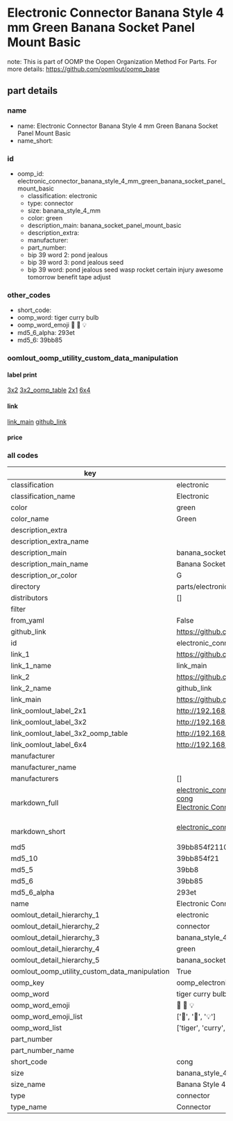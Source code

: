 # Electronic Connector Banana Style 4 mm Green Banana Socket Panel Mount Basic  

note: This is part of OOMP the Oopen Organization Method For Parts. For more details: https://github.com/oomlout/oomp_base

##  part details





### name
* name: Electronic Connector Banana Style 4 mm Green Banana Socket Panel Mount Basic
* name_short: 
### id
* oomp_id: electronic_connector_banana_style_4_mm_green_banana_socket_panel_mount_basic
  * classification: electronic
  * type: connector
  * size: banana_style_4_mm
  * color: green
  * description_main: banana_socket_panel_mount_basic
  * description_extra: 
  * manufacturer: 
  * part_number: 
  * bip 39 word 2: pond jealous
  * bip 39 word 3: pond jealous seed
  * bip 39 word: pond jealous seed wasp rocket certain injury awesome tomorrow benefit tape adjust

### other_codes
* short_code: 
* oomp_word: tiger curry bulb
* oomp_word_emoji :tiger: :curry: :bulb:
* md5_6_alpha: 293et
* md5_6: 39bb85






### oomlout_oomp_utility_custom_data_manipulation
#### label print
[3x2](http://192.168.1.245:1112/?label=oomp%20293et)
[3x2_oomp_table](http://192.168.1.107:1112/?label=oomp%20293et)
[2x1](http://192.168.1.242:1112/?label=oomp%20293et)
[6x4](http://192.168.1.55:1112/?label=oomp%20293et)    

#### link

[link_main](https://github.com/oomlout/oomlout_oomp_current_version_messy/tree/main/parts/electronic_connector_banana_style_4_mm_green_banana_socket_panel_mount_basic) [github_link](https://github.com/oomlout/oomlout_oomp_part_src/tree/main/parts/electronic_connector_banana_style_4_mm_green_banana_socket_panel_mount_basic)                             

#### price







### all codes 
| key | value |  
| --- | --- |  
| classification | electronic |  
| classification_name | Electronic |  
| color | green |  
| color_name | Green |  
| description_extra |  |  
| description_extra_name |  |  
| description_main | banana_socket_panel_mount_basic |  
| description_main_name | Banana Socket Panel Mount Basic |  
| description_or_color | G  |  
| directory | parts/electronic_connector_banana_style_4_mm_green_banana_socket_panel_mount_basic |  
| distributors | [] |  
| filter |  |  
| from_yaml | False |  
| github_link | https://github.com/oomlout/oomlout_oomp_part_src/tree/main/parts/electronic_connector_banana_style_4_mm_green_banana_socket_panel_mount_basic |  
| id | electronic_connector_banana_style_4_mm_green_banana_socket_panel_mount_basic |  
| link_1 | https://github.com/oomlout/oomlout_oomp_current_version_messy/tree/main/parts/electronic_connector_banana_style_4_mm_green_banana_socket_panel_mount_basic |  
| link_1_name | link_main |  
| link_2 | https://github.com/oomlout/oomlout_oomp_part_src/tree/main/parts/electronic_connector_banana_style_4_mm_green_banana_socket_panel_mount_basic |  
| link_2_name | github_link |  
| link_main | https://github.com/oomlout/oomlout_oomp_current_version_messy/tree/main/parts/electronic_connector_banana_style_4_mm_green_banana_socket_panel_mount_basic |  
| link_oomlout_label_2x1 | http://192.168.1.242:1112/?label=oomp%20293et |  
| link_oomlout_label_3x2 | http://192.168.1.245:1112/?label=oomp%20293et |  
| link_oomlout_label_3x2_oomp_table | http://192.168.1.107:1112/?label=oomp%20293et |  
| link_oomlout_label_6x4 | http://192.168.1.55:1112/?label=oomp%20293et |  
| manufacturer |  |  
| manufacturer_name |  |  
| manufacturers | [] |  
| markdown_full | [electronic_connector_banana_style_4_mm_green_banana_socket_panel_mount_basic](https://github.com/oomlout/oomlout_oomp_current_version_messy/tree/main/parts/electronic_connector_banana_style_4_mm_green_banana_socket_panel_mount_basic)<br>[cong](https://github.com/oomlout/oomlout_oomp_current_version_messy/tree/main/parts/electronic_connector_banana_style_4_mm_green_banana_socket_panel_mount_basic)<br>[Electronic Connector Banana Style 4 Mm Green Banana Socket Panel Mount Basic](https://github.com/oomlout/oomlout_oomp_current_version_messy/tree/main/parts/electronic_connector_banana_style_4_mm_green_banana_socket_panel_mount_basic)<br><br> |  
| markdown_short | [electronic_connector_banana_style_4_mm_green_banana_socket_panel_mount_basic](https://github.com/oomlout/oomlout_oomp_current_version_messy/tree/main/parts/electronic_connector_banana_style_4_mm_green_banana_socket_panel_mount_basic)<br><br> |  
| md5 | 39bb854f21108e8496ddbf7985dde53e |  
| md5_10 | 39bb854f21 |  
| md5_5 | 39bb8 |  
| md5_6 | 39bb85 |  
| md5_6_alpha | 293et |  
| name | Electronic Connector Banana Style 4 mm Green Banana Socket Panel Mount Basic |  
| oomlout_detail_hierarchy_1 | electronic |  
| oomlout_detail_hierarchy_2 | connector |  
| oomlout_detail_hierarchy_3 | banana_style_4_mm |  
| oomlout_detail_hierarchy_4 | green |  
| oomlout_detail_hierarchy_5 | banana_socket_panel_mount_basic |  
| oomlout_oomp_utility_custom_data_manipulation | True |  
| oomp_key | oomp_electronic_connector_banana_style_4_mm_green_banana_socket_panel_mount_basic |  
| oomp_word | tiger curry bulb |  
| oomp_word_emoji | :tiger: :curry: :bulb: |  
| oomp_word_emoji_list | [':tiger:', ':curry:', ':bulb:'] |  
| oomp_word_list | ['tiger', 'curry', 'bulb'] |  
| part_number |  |  
| part_number_name |  |  
| short_code | cong |  
| size | banana_style_4_mm |  
| size_name | Banana Style 4 mm |  
| type | connector |  
| type_name | Connector |  
